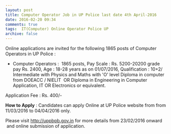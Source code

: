 ```yaml
---
layout: post
title: Computer Operator Job in UP Police last date 4th April-2016   
date: 2016-02-20 09:34
comments: true
tags:  IT(Computer) Online Operator Police UP 
archive: false
---
```

Online applications are invited for the following 1865 posts of Computer Operators in UP Police :


- Computer Operators :  1865 posts, Pay Scale : Rs. 5200-20200 grade pay Rs. 2400, Age : 18-28 years as on 01/07/2016, Qualification : 10+2/ Intermediate with Physics and Maths with 'O' level Diploma in computer from DOEACC / NIELIT  OR Diploma in Engineering in Computer Application, IT OR Electronics or equivalent.    

Application Fee : Rs. 400/- 

**How to Apply** : Candidates can apply Online at UP Police website from from 11/03/2016 to 04/04/2016 only.

Please visit <http://uppbpb.gov.in> for more details from 23/02/2016 onward  and online submission of application.



